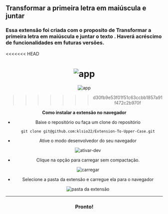 ##                                        Transformar a primeira letra em maiúscula e juntar

### Essa extensão foi criada com o proposito de Transformar a primeira letra em maiúscula e juntar o texto . Haverá acréscimo de funcionalidades em futuras versões.

<<<<<<< HEAD
<div align=center>

![app](https://user-images.githubusercontent.com/53840467/134088920-f20291ea-cde9-40f0-983e-531654149beb.png)
=======
<div align="center">

![app](https://user-images.githubusercontent.com/53840467/134056477-5416e821-170c-4ebd-98dd-bb36fdabfd21.png)
>>>>>>> d30fb9e53f01f51c63ccbb1857a91f472c2b970f

</div>

**Como instalar a extensão no navegador**

- Baixe o repositório ou faça um clone do repositório 

   `git clone git@github.com:klsio22/Extension-To-Upper-Case.git`

- Ative o modo desenvolvedor do seu navegador

  ![ativar-dev](https://user-images.githubusercontent.com/53840467/134056694-7ac8213c-15f8-4a89-9013-1ee5baa2fc7d.png)

- Clique na opção para carregar sem compactação.

  ![carregar](https://user-images.githubusercontent.com/53840467/134056767-42a00bfe-9b50-45a8-8532-1373c7d8e27c.png)

- Selecione a pasta da extensão e carregue ela para o navegador 

  ![pasta da extensão](https://user-images.githubusercontent.com/53840467/134056797-425af913-5b0f-48ee-8859-94522cadb68b.png)

----------------------------

### Pronto!

